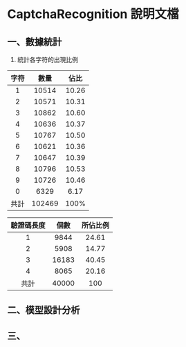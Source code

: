# CaptchaRecognition 說明文檔

## 一、數據統計
1. 統計各字符的出現比例

|  字符  |   數量   |  佔比   |
| :--: | :----: | :---: |
|  1   | 10514  | 10.26 |
|  2   | 10571  | 10.31 |
|  3   | 10862  | 10.60 |
|  4   | 10636  | 10.37 |
|  5   | 10767  | 10.50 |
|  6   | 10621  | 10.36 |
|  7   | 10647  | 10.39 |
|  8   | 10796  | 10.53 |
|  9   | 10726  | 10.46 |
|  0   |  6329  | 6.17  |
|  共計  | 102469 | 100%  |

| 驗證碼長度 |  個數   | 所佔比例  |
| :---: | :---: | :---: |
|   1   | 9844  | 24.61 |
|   2   | 5908  | 14.77 |
|   3   | 16183 | 40.45 |
|   4   | 8065  | 20.16 |
|  共計   | 40000 |  100  |



## 二、模型設計分析

## 三、